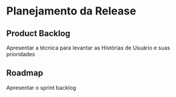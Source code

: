 
# Planejamento da Release

## Product Backlog

Apresentar a técnica para levantar as Histórias de Usuário e suas prioridades

## Roadmap

Apresentar o sprint backlog
